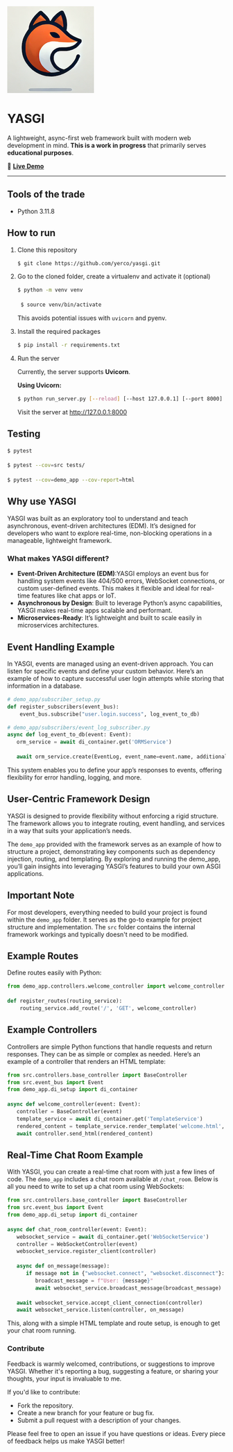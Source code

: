 ![YASGI Logo](yasgi200.png)

# YASGI

A lightweight, async-first web framework built with modern web development in mind. **This is a work in progress** that primarily serves **educational purposes**.

🔗 **[Live Demo](https://yasgi-frame.work)**

---

## Tools of the trade
- Python 3.11.8

## How to run

1. Clone this repository
    ```bash
    $ git clone https://github.com/yerco/yasgi.git
    ```

2. Go to the cloned folder, create a virtualenv and activate it (optional)
   ```bash
   $ python -m venv venv
   
    $ source venv/bin/activate
   ```
   This avoids potential issues with `uvicorn` and pyenv.

3. Install the required packages
   ```bash
   $ pip install -r requirements.txt
   ```

4. Run the server

   Currently, the server supports **Uvicorn**.

   **Using Uvicorn:**
   ```bash
   $ python run_server.py [--reload] [--host 127.0.0.1] [--port 8000]
   ```
   
   Visit the server at http://127.0.0.1:8000

## Testing
   ```bash
   $ pytest
   
   $ pytest --cov=src tests/
   
   $ pytest --cov=demo_app --cov-report=html
   ```

## Why use YASGI

YASGI was built as an exploratory tool to understand and teach asynchronous, event-driven architectures (EDM). It’s designed for developers who want to explore real-time, non-blocking operations in a manageable, lightweight framework.

### What makes YASGI different?

- **Event-Driven Architecture (EDM)**:YASGI employs an event bus for handling system events like 404/500 errors, WebSocket connections, or custom user-defined events. This makes it flexible and ideal for real-time features like chat apps or IoT.
- **Asynchronous by Design**: Built to leverage Python’s async capabilities, YASGI makes real-time apps scalable and performant.
- **Microservices-Ready**: It’s lightweight and built to scale easily in microservices architectures.

## Event Handling Example

In YASGI, events are managed using an event-driven approach. You can listen for specific events and define your custom behavior. Here’s an example of how to capture successful user login attempts while storing that information in a database.

   ```python
   # demo_app/subscriber_setup.py
   def register_subscribers(event_bus):
       event_bus.subscribe("user.login.success", log_event_to_db)
   ```

   ```python
   # demo_app/subscribers/event_log_subscriber.py
   async def log_event_to_db(event: Event):
      orm_service = await di_container.get('ORMService')
   
      await orm_service.create(EventLog, event_name=event.name, additional_data=str(event.data))
   ```
This system enables you to define your app’s responses to events, offering flexibility for error handling, logging, and more.

## User-Centric Framework Design

YASGI is designed to provide flexibility without enforcing a rigid structure. The framework allows you to integrate routing, event handling, and services in a way that suits your application’s needs.

The `demo_app`  provided with the framework serves as an example of how to structure a project, demonstrating key components such as dependency injection, routing, and templating. By exploring and running the demo_app, you’ll gain insights into leveraging YASGI’s features to build your own ASGI applications.

## Important Note

For most developers, everything needed to build your project is found within the `demo_app` folder. It serves as the go-to example for project structure and implementation. The `src` folder contains the internal framework workings and typically doesn't need to be modified.

## Example Routes

Define routes easily with Python:
   ```python
   from demo_app.controllers.welcome_controller import welcome_controller
   
   def register_routes(routing_service):
       routing_service.add_route('/', 'GET', welcome_controller)
   ```
   
## Example Controllers

Controllers are simple Python functions that handle requests and return responses. They can be as simple or complex as needed. Here’s an example of a controller that renders an HTML template:
   ```python
   from src.controllers.base_controller import BaseController
   from src.event_bus import Event
   from demo_app.di_setup import di_container
   
   async def welcome_controller(event: Event):
      controller = BaseController(event)
      template_service = await di_container.get('TemplateService')
      rendered_content = template_service.render_template('welcome.html', {})
      await controller.send_html(rendered_content)
   ```
   
## Real-Time Chat Room Example

With YASGI, you can create a real-time chat room with just a few lines of code. The `demo_app` includes a chat room available at `/chat_room`. Below is all you need to write to set up a chat room using WebSockets:

   ```python
   from src.controllers.base_controller import BaseController
   from src.event_bus import Event
   from demo_app.di_setup import di_container

   async def chat_room_controller(event: Event):
      websocket_service = await di_container.get('WebSocketService')
      controller = WebSocketController(event)
      websocket_service.register_client(controller)
   
      async def on_message(message):
         if message not in {"websocket.connect", "websocket.disconnect"}:
            broadcast_message = f"User: {message}"
            await websocket_service.broadcast_message(broadcast_message)
      
      await websocket_service.accept_client_connection(controller)
      await websocket_service.listen(controller, on_message)
   ```

This, along with a simple HTML template and route setup, is enough to get your chat room running.

### Contribute

Feedback is warmly welcomed, contributions, or suggestions to improve YASGI. Whether it's reporting a bug, suggesting a feature, or sharing your thoughts, your input is invaluable to me.

If you'd like to contribute:
- Fork the repository.
- Create a new branch for your feature or bug fix.
- Submit a pull request with a description of your changes.

Please feel free to open an issue if you have questions or ideas. Every piece of feedback helps us make YASGI better!
